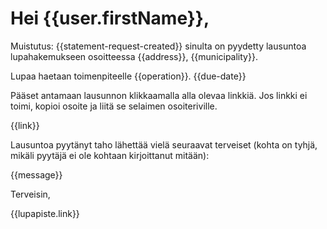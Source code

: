 # Hei {{user.firstName}},

Muistutus: {{statement-request-created}} sinulta on
pyydetty lausuntoa lupahakemukseen osoitteessa {{address}},
{{municipality}}.

Lupaa haetaan toimenpiteelle {{operation}}. {{due-date}}

Pääset antamaan lausunnon klikkaamalla alla olevaa linkkiä. Jos linkki
ei toimi, kopioi osoite ja liitä se selaimen osoiteriville.

{{link}}

Lausuntoa pyytänyt taho lähettää vielä seuraavat terveiset (kohta on tyhjä, mikäli pyytäjä ei ole kohtaan kirjoittanut mitään):

{{message}}

Terveisin,

{{lupapiste.link}}
